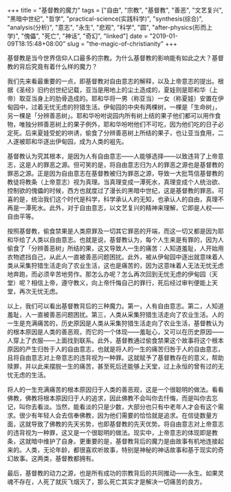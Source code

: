 +++
title = "基督教的魔力"
tags = ["自由", "宗教", "基督教", "善恶", "文艺复兴", "黑暗中世纪", "哲学", "practical-science(实践科学)", "synthesis(综合)", "analysis(分析)", "意志", "永生", "悲观", "科学", "圆", "after-physics(形而上学)", "傀儡", "死亡", "神话", "奇幻", "linked"]
date = "2019-01-09T18:15:48+08:00"
slug = "the-magic-of-christianity"
+++

基督教是当今世界信仰人口最多的宗教。为什么基督教的影响能有如此之大？基督教的背后究竟有着什么样的魔力？

我们先来看最重要的一点，即基督教对自由意志的解释，以及上帝意志的提出。根据《圣经》旧约创世纪记载，亚当是用地上的尘土造成的，夏娃则是耶和华（上帝）取亚当身上的肋骨造成的。耶和华将一男（称亚当）一女（称夏娃）安置在伊甸园中，过着无忧无虑的狩猎生活。伊甸园的中央有两棵树，一棵是「生命树」，另一棵是「分辨善恶树」。耶和华吩咐说园内所有树上结的果子他们都可以用作食物，唯独分辨善恶树上的果子例外，耶和华吩咐他们不可吃，因为他们吃的日子必定死。后来夏娃受蛇的哄诱，偷食了分辨善恶树上所结的果子，也让亚当食用，二人遂被耶和华逐出伊甸园，成为人类的袓先。

基督教认为究其根本，是因为人有自由意志——人能够选择——以致违背了上帝意志，这是人的罪恶之源。但可笑的是，将自由意志归为人的罪恶之源也是基督教的罪恶之源。正是因为自由意志在基督教被归为罪恶之源，导致一大批笃信基督教的教徒将教条（上帝意志）视为真理。当真理变成一潭死水，真理变成个人统治欲、控制欲的傀儡的时候，西方也就度过了漫长的黑暗中世纪，这是基督教的罪恶。可喜的是，统治我们这个时代是科学，科学承认人的无知，也承认人的自由，真理不再是一潭死水。此外，对于自由意志，以文艺复兴的精神来理解，它即是人权——自由平等。

按照基督教，偷食禁果是人类原罪及一切其它罪恶的开端，而这一切又都是因为耶和华给了人类以自由意志。也就是说，基督教认为，每个人生来是有罪的，因为人偷食了「分辨善恶树」所结的果，这又导致人一生的痛苦：人知道羞耻，人开始用衣物遮挡自己，从此人一直被善恶问题困扰。此外，被从伊甸园中逐出就意味着人类从采集狩猎生活走向了农业生活，这也是痛苦的，因为这意味着人无法无忧无虑地奔跑，而必须辛苦地劳作。那怎么办呢？怎么再次回到无忧无虑的伊甸园（天堂）呢？相信上帝，遵守教义，向上帝忏悔自己的罪行，死后经过审判便能上天堂，再次无忧无虑。

以上，我们可以看出基督教背后的三种魔力。第一，人有自由意志。第二，人知道羞耻，人一直被善恶问题困扰。第三，人类从采集狩猎生活走向了农业生活。人的一生是充满痛苦的，历史原因是人类从采集狩猎生活走向了农业生活，基督教认为的根本原因是人类的善恶观，而它的一个体现——羞耻心，又可以在历史原因——人穿上了衣服——上面找到联系。此外，基督教通过偷食禁果这个故事将这个根本原因的产生归咎于人的自由意志，也就是将人的一生的痛苦归咎于人的自由意志，且将自由意志对上帝意志的违背视为一种罪。这就赋予了基督教存在的意义，帮助赎罪，并以此来摆脱一生的痛苦，甚至死后还能够上天堂，过上永恒的曾有过的无忧无虑的生活。

将人的一生充满痛苦的根本原因归于人类的善恶观，这是一个很聪明的做法。看看佛教，佛教将根本原因归于人的追求，因此佛教不会叫你去忏悔，而是叫你去忘记，叫你去看淡。当然，能看淡的只是少数，大部分也只有中老年人才会有这个需求。很少有年轻人会去信奉佛教，因为他们需要的恰恰就是追求。在信徒数量方面，这就导致了佛教的先天劣势，也即基督教的先天优势。将自由意志对上帝意志的违背视为一种罪，这又是一个很聪明的做法。现实中，上帝意志的体现即是教条，这就暗中维护了自身。更重要的是，基督教背后的魔力是由故事有机地连接起来的。人类，无论年龄，都很喜欢听故事，特别是神秘的神话故事和基于现实的奇幻故事。这两类，基督教都拥有。

最后，基督教的动力之源，也是所有成功的宗教背后的共同推动——永生。如果灵魂不存在，人死了就灰飞烟灭了，那么死亡其实才是解决一切痛苦的良方。
